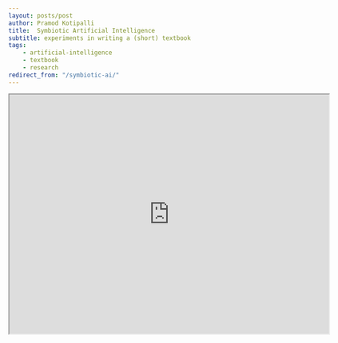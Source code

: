 ```yaml
---
layout: posts/post
author: Pramod Kotipalli
title:  Symbiotic Artificial Intelligence
subtitle: experiments in writing a (short) textbook
tags:
    - artificial-intelligence
    - textbook
    - research
redirect_from: "/symbiotic-ai/"
---
```


<iframe src="https://drive.google.com/file/d/1fO_zcPeouZhdzRMn-Hv43rH0QfuuKAgRS4QJbe9NODc/preview" width="640" height="480"></iframe>
